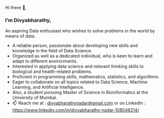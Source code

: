 Hi there 👋,

### <div align="left">I’m Divyabharathy, </div>  

An aspiring Data enthusiast who wishes to solve problems in the world by means of data. 

- A reliable person, passionate about developing new skills and knowledge in the field of Data Science.
- Organized as well as a dedicated individual, who is keen to learn and adapt to different environments.
- Interested in applying data science and relevant thinking skills to biological and health-related problems.
- Proficient in programming skills, mathematics, statistics, and algorithms.
- Eager to collaborate on all topics related to Data Science, Machine Learning, and Artificial Intelligence.
- Also, a student pursuing Master of Science in Bioinformatics at the University of Mumbai.
- 📫 Reach me at : divyabharathynadar@gmail.com or on LinkedIn : https://www.linkedin.com/in/divyabharathy-nadar-108546214/ 
  

<!---
divyabharathynadar/divyabharathynadar is a ✨ special ✨ repository because its `README.md` (this file) appears on your GitHub profile.
You can click the Preview link to take a look at your changes.
--->
